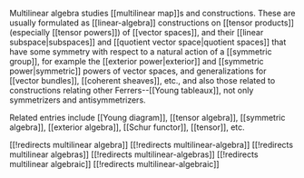 
Multilinear algebra studies [[multilinear map]]s and constructions.  These are usually formulated as [[linear-algebra]] constructions on [[tensor products]] (especially [[tensor powers]]) of [[vector spaces]], and their [[linear subspace|subspaces]] and [[quotient vector space|quotient spaces]] that have some symmetry with respect to a natural action of a [[symmetric group]], for example the [[exterior power|exterior]] and [[symmetric power|symmetric]] powers of vector spaces, and generalizations for [[vector bundles]], [[coherent sheaves]], etc., and also those related to constructions relating other Ferrers--[[Young tableaux]], not only symmetrizers and antisymmetrizers.

Related entries include [[Young diagram]], [[tensor algebra]], [[symmetric algebra]], [[exterior algebra]], [[Schur functor]], [[tensor]], etc.


[[!redirects multilinear algebra]]
[[!redirects multilinear-algebra]]
[[!redirects multilinear algebras]]
[[!redirects multilinear-algebras]]
[[!redirects multilinear algebraic]]
[[!redirects multilinear-algebraic]]
